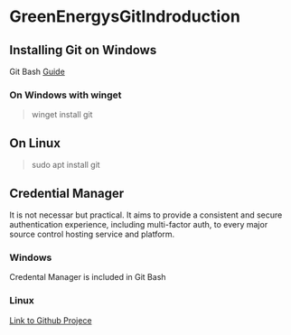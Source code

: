 # GreenEnergysGitIndroduction

## Installing Git on Windows

Git Bash
[Guide](https://phoenixnap.com/kb/how-to-install-git-windows)

### On Windows with winget

> winget install git

## On Linux

> sudo apt install git

## Credential Manager

It is not necessar but practical.
It aims to provide a consistent and secure authentication experience, including multi-factor auth, to every major source control hosting service and platform.

### Windows

Credental Manager is included in Git Bash

### Linux

[Link to Github Projece](https://github.com/git-ecosystem/git-credential-manager)
